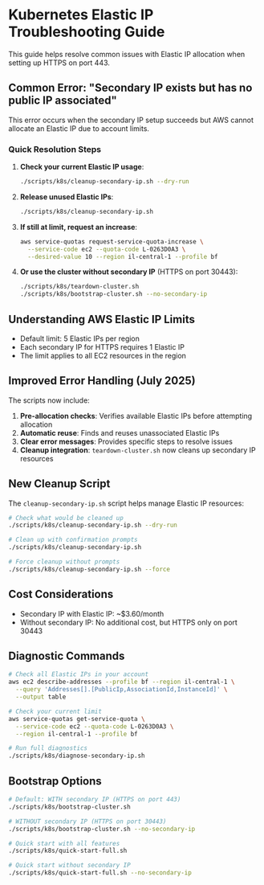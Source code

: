# Kubernetes Elastic IP Troubleshooting Guide

This guide helps resolve common issues with Elastic IP allocation when setting up HTTPS on port 443.

## Common Error: "Secondary IP exists but has no public IP associated"

This error occurs when the secondary IP setup succeeds but AWS cannot allocate an Elastic IP due to account limits.

### Quick Resolution Steps

1. **Check your current Elastic IP usage**:
   ```bash
   ./scripts/k8s/cleanup-secondary-ip.sh --dry-run
   ```

2. **Release unused Elastic IPs**:
   ```bash
   ./scripts/k8s/cleanup-secondary-ip.sh
   ```

3. **If still at limit, request an increase**:
   ```bash
   aws service-quotas request-service-quota-increase \
     --service-code ec2 --quota-code L-0263D0A3 \
     --desired-value 10 --region il-central-1 --profile bf
   ```

4. **Or use the cluster without secondary IP** (HTTPS on port 30443):
   ```bash
   ./scripts/k8s/teardown-cluster.sh
   ./scripts/k8s/bootstrap-cluster.sh --no-secondary-ip
   ```

## Understanding AWS Elastic IP Limits

- Default limit: 5 Elastic IPs per region
- Each secondary IP for HTTPS requires 1 Elastic IP
- The limit applies to all EC2 resources in the region

## Improved Error Handling (July 2025)

The scripts now include:

1. **Pre-allocation checks**: Verifies available Elastic IPs before attempting allocation
2. **Automatic reuse**: Finds and reuses unassociated Elastic IPs
3. **Clear error messages**: Provides specific steps to resolve issues
4. **Cleanup integration**: `teardown-cluster.sh` now cleans up secondary IP resources

## New Cleanup Script

The `cleanup-secondary-ip.sh` script helps manage Elastic IP resources:

```bash
# Check what would be cleaned up
./scripts/k8s/cleanup-secondary-ip.sh --dry-run

# Clean up with confirmation prompts
./scripts/k8s/cleanup-secondary-ip.sh

# Force cleanup without prompts
./scripts/k8s/cleanup-secondary-ip.sh --force
```

## Cost Considerations

- Secondary IP with Elastic IP: ~$3.60/month
- Without secondary IP: No additional cost, but HTTPS only on port 30443

## Diagnostic Commands

```bash
# Check all Elastic IPs in your account
aws ec2 describe-addresses --profile bf --region il-central-1 \
  --query 'Addresses[].[PublicIp,AssociationId,InstanceId]' \
  --output table

# Check your current limit
aws service-quotas get-service-quota \
  --service-code ec2 --quota-code L-0263D0A3 \
  --region il-central-1 --profile bf

# Run full diagnostics
./scripts/k8s/diagnose-secondary-ip.sh
```

## Bootstrap Options

```bash
# Default: WITH secondary IP (HTTPS on port 443)
./scripts/k8s/bootstrap-cluster.sh

# WITHOUT secondary IP (HTTPS on port 30443)
./scripts/k8s/bootstrap-cluster.sh --no-secondary-ip

# Quick start with all features
./scripts/k8s/quick-start-full.sh

# Quick start without secondary IP
./scripts/k8s/quick-start-full.sh --no-secondary-ip
```